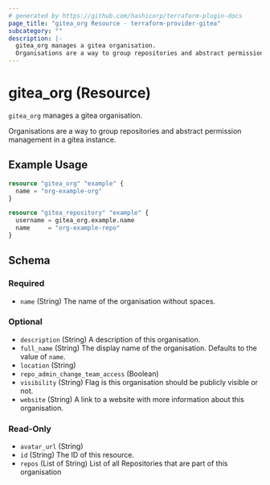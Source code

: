 ```yaml
---
# generated by https://github.com/hashicorp/terraform-plugin-docs
page_title: "gitea_org Resource - terraform-provider-gitea"
subcategory: ""
description: |-
  gitea_org manages a gitea organisation.
  Organisations are a way to group repositories and abstract permission management in a gitea instance.
---
```


# gitea_org (Resource)

`gitea_org` manages a gitea organisation.

Organisations are a way to group repositories and abstract permission management in a gitea instance.

## Example Usage

```terraform
resource "gitea_org" "example" {
  name = "org-example-org"
}

resource "gitea_repository" "example" {
  username = gitea_org.example.name
  name     = "org-example-repo"
}
```

<!-- schema generated by tfplugindocs -->
## Schema

### Required

- `name` (String) The name of the organisation without spaces.

### Optional

- `description` (String) A description of this organisation.
- `full_name` (String) The display name of the organisation. Defaults to the value of `name`.
- `location` (String)
- `repo_admin_change_team_access` (Boolean)
- `visibility` (String) Flag is this organisation should be publicly visible or not.
- `website` (String) A link to a website with more information about this organisation.

### Read-Only

- `avatar_url` (String)
- `id` (String) The ID of this resource.
- `repos` (List of String) List of all Repositories that are part of this organisation
